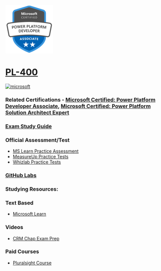 <img src="/Images/certs/pl-400.png" width="150" height="150">

# [PL-400](https://learn.microsoft.com/certifications/exams/pl-400)

<a href='https://learn.microsoft.com/en-us/certifications/browse/?type=role-based&levels=intermediate' target="_blank"><img alt='microsoft' src='https://img.shields.io/badge/associate-100000?style=for-the-badge&logo=microsoft&logoColor=white&labelColor=0078D4&color=212221'/></a> 

### Related Certifications - [Microsoft Certified: Power Platform Developer Associate](https://learn.microsoft.com/en-us/certifications/power-platform-developer-associate), [Microsoft Certified: Power Platform Solution Architect Expert](https://learn.microsoft.com/en-us/certifications/power-platform-solution-architect-expert)

### [Exam Study Guide](https://aka.ms/pl400-studyguide)

### Official Assessment/Test
- [MS Learn Practice Assessment](https://learn.microsoft.com/certifications/exams/pl-400/practice/assessment?assessment-type=practice&assessmentId=66)
- [MeasureUp Practice Tests](https://www.measureup.com/microsoft-practice-test-pl-400-microsoft-power-platform-developer.html)
- [Whizlab Practice Tests](https://www.whizlabs.com/microsoft-power-platform-developer-pl400/)

### [GitHub Labs](https://github.com/MicrosoftLearning/PL-400_Microsoft-Power-Platform-Developer/tree/master/Instructions/Labs)

### Studying Resources:

### Text Based
- [Microsoft Learn](https://learn.microsoft.com/certifications/exams/pl-400)
### Videos
- [CRM Chap Exam Prep](https://youtube.com/playlist?list=PLAuip8FYPopS-eY6AbOBNBzA4XM0g2a6b)
### Paid Courses
- [Pluralsight Course](https://www.pluralsight.com/paths/microsoft-power-platform-developer-pl-400)
